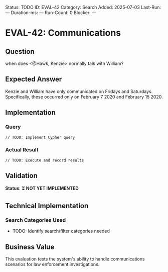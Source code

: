 <!--- META: machine-readable for scripts --->
Status: TODO
ID: EVAL-42
Category: Search
Added: 2025-07-03
Last-Run: —
Duration-ms: —
Run-Count: 0
Blocker: —

# EVAL-42: Communications

## Question
when does <@Hawk, Kenzie> normally talk with William?

## Expected Answer
Kenzie and William have only communicated on Fridays and Saturdays. Specifically, these occurred only on February 7 2020 and February 15 2020.

## Implementation

### Query
```cypher
// TODO: Implement Cypher query
```

### Actual Result
```
// TODO: Execute and record results
```

## Validation
**Status**: ⏳ **NOT YET IMPLEMENTED**

## Technical Implementation

### Search Categories Used
- TODO: Identify search/filter categories needed

## Business Value

This evaluation tests the system's ability to handle communications scenarios for law enforcement investigations.
